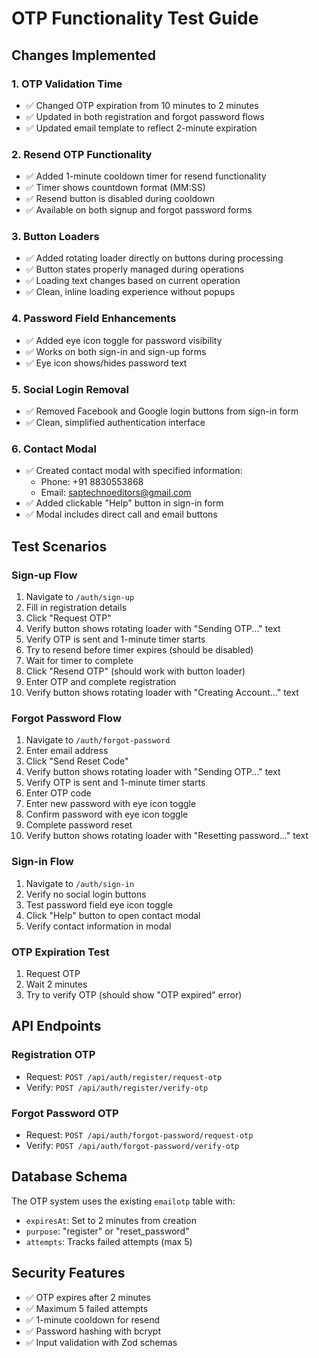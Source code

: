# OTP Functionality Test Guide

## Changes Implemented

### 1. OTP Validation Time
- ✅ Changed OTP expiration from 10 minutes to 2 minutes
- ✅ Updated in both registration and forgot password flows
- ✅ Updated email template to reflect 2-minute expiration

### 2. Resend OTP Functionality
- ✅ Added 1-minute cooldown timer for resend functionality
- ✅ Timer shows countdown format (MM:SS)
- ✅ Resend button is disabled during cooldown
- ✅ Available on both signup and forgot password forms

### 3. Button Loaders
- ✅ Added rotating loader directly on buttons during processing
- ✅ Button states properly managed during operations
- ✅ Loading text changes based on current operation
- ✅ Clean, inline loading experience without popups

### 4. Password Field Enhancements
- ✅ Added eye icon toggle for password visibility
- ✅ Works on both sign-in and sign-up forms
- ✅ Eye icon shows/hides password text

### 5. Social Login Removal
- ✅ Removed Facebook and Google login buttons from sign-in form
- ✅ Clean, simplified authentication interface

### 6. Contact Modal
- ✅ Created contact modal with specified information:
  - Phone: +91 8830553868
  - Email: saptechnoeditors@gmail.com
- ✅ Added clickable "Help" button in sign-in form
- ✅ Modal includes direct call and email buttons

## Test Scenarios

### Sign-up Flow
1. Navigate to `/auth/sign-up`
2. Fill in registration details
3. Click "Request OTP"
4. Verify button shows rotating loader with "Sending OTP..." text
5. Verify OTP is sent and 1-minute timer starts
6. Try to resend before timer expires (should be disabled)
7. Wait for timer to complete
8. Click "Resend OTP" (should work with button loader)
9. Enter OTP and complete registration
10. Verify button shows rotating loader with "Creating Account..." text

### Forgot Password Flow
1. Navigate to `/auth/forgot-password`
2. Enter email address
3. Click "Send Reset Code"
4. Verify button shows rotating loader with "Sending OTP..." text
5. Verify OTP is sent and 1-minute timer starts
6. Enter OTP code
7. Enter new password with eye icon toggle
8. Confirm password with eye icon toggle
9. Complete password reset
10. Verify button shows rotating loader with "Resetting password..." text

### Sign-in Flow
1. Navigate to `/auth/sign-in`
2. Verify no social login buttons
3. Test password field eye icon toggle
4. Click "Help" button to open contact modal
5. Verify contact information in modal

### OTP Expiration Test
1. Request OTP
2. Wait 2 minutes
3. Try to verify OTP (should show "OTP expired" error)

## API Endpoints

### Registration OTP
- Request: `POST /api/auth/register/request-otp`
- Verify: `POST /api/auth/register/verify-otp`

### Forgot Password OTP
- Request: `POST /api/auth/forgot-password/request-otp`
- Verify: `POST /api/auth/forgot-password/verify-otp`

## Database Schema
The OTP system uses the existing `emailotp` table with:
- `expiresAt`: Set to 2 minutes from creation
- `purpose`: "register" or "reset_password"
- `attempts`: Tracks failed attempts (max 5)

## Security Features
- ✅ OTP expires after 2 minutes
- ✅ Maximum 5 failed attempts
- ✅ 1-minute cooldown for resend
- ✅ Password hashing with bcrypt
- ✅ Input validation with Zod schemas
